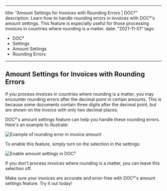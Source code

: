 
---
title: "Amount Settings for Invoices with Rounding Errors | DOC²"
description: Learn how to handle rounding errors in invoices with DOC²'s amount settings. This feature is especially useful for those processing invoices in countries where rounding is a matter. 
date: "2021-11-01"
tags:
  - DOC²
  - Settings
  - Amount Settings
  - Rounding Errors
---

## Amount Settings for Invoices with Rounding Errors

If you process invoices in countries where rounding is a matter, you may encounter rounding errors after the decimal point in certain amounts. This is because some documents contain three digits after the decimal point, but are shown on the invoice with only two decimal places. 

DOC²'s amount settings feature can help you handle these rounding errors. Here's an example to illustrate:

![Example of rounding error in invoice amount](/_images/doc2/Settings_Amount_2.png "Example of rounding error in invoice amount")

To enable this feature, simply turn on the selection in the settings:

![Enable amount settings in DOC²](/_images/doc2/Settings_Amount_4.png "Enable amount settings in DOC²")

If you don't process invoices where rounding is a matter, you can leave this selection off.

Make sure your invoices are accurate and error-free with DOC²'s amount settings feature. Try it out today!
